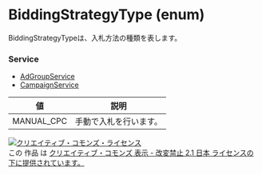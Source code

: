 # BiddingStrategyType (enum)
BiddingStrategyTypeは、入札方法の種類を表します。
### Service
+ [AdGroupService](../services/AdGroupService.md)
+ [CampaignService](../services/CampaignService.md)

| 値 | 説明 | 
|---|---|
| MANUAL_CPC| 手動で入札を行います。 |
<a rel="license" href="http://creativecommons.org/licenses/by-nd/2.1/jp/"><img alt="クリエイティブ・コモンズ・ライセンス" style="border-width:0" src="https://i.creativecommons.org/l/by-nd/2.1/jp/88x31.png" /></a><br />この 作品 は <a rel="license" href="http://creativecommons.org/licenses/by-nd/2.1/jp/">クリエイティブ・コモンズ 表示 - 改変禁止 2.1 日本 ライセンスの下に提供されています。</a>
